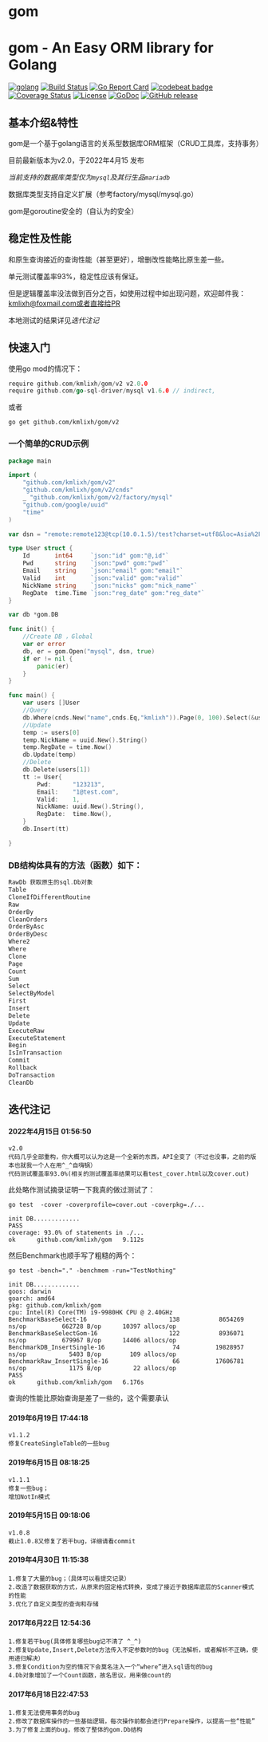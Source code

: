 # gom

gom - An Easy ORM library for Golang
================

[![golang](https://img.shields.io/badge/Language-Go-green.svg?style=flat)](https://golang.org)
[![Build Status](https://travis-ci.org/zouyx/agollo.svg?branch=master)](https://travis-ci.org/zouyx/agollo)
[![Go Report Card](https://goreportcard.com/badge/github.com/zouyx/agollo)](https://goreportcard.com/report/github.com/zouyx/agollo)
[![codebeat badge](https://codebeat.co/badges/bc2009d6-84f1-4f11-803e-fc571a12a1c0)](https://codebeat.co/projects/github-com-zouyx-agollo-master)
[![Coverage Status](https://coveralls.io/repos/github/zouyx/agollo/badge.svg?branch=master)](https://coveralls.io/github/zouyx/agollo?branch=master)
[![License](https://img.shields.io/badge/License-Apache%202.0-blue.svg)](https://opensource.org/licenses/Apache-2.0)
[![GoDoc](http://godoc.org/github.com/zouyx/agollo?status.svg)](http://godoc.org/github.com/zouyx/agollo)
[![GitHub release](https://img.shields.io/github/release/zouyx/agollo.svg)](https://github.com/zouyx/agollo/releases)
## 基本介绍&特性
gom是一个基于golang语言的关系型数据库ORM框架（CRUD工具库，支持事务）

目前最新版本为v2.0，于2022年4月15 发布

**当前支持的数据库类型仅为*`mysql`*及其衍生品*`mariadb`*

数据库类型支持自定义扩展（参考factory/mysql/mysql.go）

gom是goroutine安全的（自认为的安全）



## 稳定性及性能

和原生查询接近的查询性能（甚至更好），增删改性能略比原生差一些。 

单元测试覆盖率93%，稳定性应该有保证。

但是逻辑覆盖率没法做到百分之百，如使用过程中如出现问题，欢迎邮件我：kmlixh@foxmail.com或者直接给PR

本地测试的结果详见*迭代注记*

## 快速入门

使用go mod的情况下：
```go
require github.com/kmlixh/gom/v2 v2.0.0
require github.com/go-sql-driver/mysql v1.6.0 // indirect,
```
或者
```shell
go get github.com/kmlixh/gom/v2
```
### 一个简单的CRUD示例

```go
package main

import (
	"github.com/kmlixh/gom/v2"
	"github.com/kmlixh/gom/v2/cnds"
	_ "github.com/kmlixh/gom/v2/factory/mysql"
	"github.com/google/uuid"
	"time"
)

var dsn = "remote:remote123@tcp(10.0.1.5)/test?charset=utf8&loc=Asia%2FShanghai&parseTime=true"

type User struct {
	Id       int64     `json:"id" gom:"@,id"`
	Pwd      string    `json:"pwd" gom:"pwd"`
	Email    string    `json:"email" gom:"email"`
	Valid    int       `json:"valid" gom:"valid"`
	NickName string    `json:"nicks" gom:"nick_name"`
	RegDate  time.Time `json:"reg_date" gom:"reg_date"`
}

var db *gom.DB

func init() {
	//Create DB ，Global
	var er error
	db, er = gom.Open("mysql", dsn, true)
	if er != nil {
		panic(er)
	}
}

func main() {
	var users []User
	//Query
	db.Where(cnds.New("name",cnds.Eq,"kmlixh")).Page(0, 100).Select(&users)
	//Update
	temp := users[0]
	temp.NickName = uuid.New().String()
	temp.RegDate = time.Now()
	db.Update(temp)
	//Delete
	db.Delete(users[1])
	tt := User{
		Pwd:      "123213",
		Email:    "1@test.com",
		Valid:    1,
		NickName: uuid.New().String(),
		RegDate:  time.Now(),
	}
	db.Insert(tt)

}


```

### DB结构体具有的方法（函数）如下：

```go
RawDb 获取原生的sql.Db对象
Table
CloneIfDifferentRoutine
Raw
OrderBy
CleanOrders
OrderByAsc
OrderByDesc
Where2
Where
Clone
Page
Count
Sum
Select
SelectByModel
First
Insert
Delete
Update
ExecuteRaw
ExecuteStatement
Begin
IsInTransaction
Commit
Rollback
DoTransaction
CleanDb
```

## 迭代注记
#### 2022年4月15日 01:56:50
    v2.0
    代码几乎全部重构，你大概可以认为这是一个全新的东西，API全变了（不过也没事，之前的版本也就我一个人在用^_^自嗨锅）
    代码测试覆盖率93.0%(相关的测试覆盖率结果可以看test_cover.html以及cover.out)

此处略作测试摘录证明一下我真的做过测试了：
```shell
go test  -cover -coverprofile=cover.out -coverpkg=./...

init DB.............
PASS
coverage: 93.0% of statements in ./...
ok      github.com/kmlixh/gom   9.112s

```
然后Benchmark也顺手写了粗糙的两个：
```shell
go test -bench="." -benchmem -run="TestNothing" 
       
init DB.............
goos: darwin
goarch: amd64
pkg: github.com/kmlixh/gom
cpu: Intel(R) Core(TM) i9-9980HK CPU @ 2.40GHz
BenchmarkBaseSelect-16                       138           8654269 ns/op          662728 B/op      10397 allocs/op
BenchmarkBaseSelectGom-16                    122           8936071 ns/op          679967 B/op      14406 allocs/op
BenchmarkDB_InsertSingle-16                   74          19828957 ns/op            5403 B/op        109 allocs/op
BenchmarkRaw_InsertSingle-16                  66          17606781 ns/op            1175 B/op         22 allocs/op
PASS
ok      github.com/kmlixh/gom   6.176s

```
查询的性能比原始查询是差了一些的，这个需要承认
#### 2019年6月19日 17:44:18
    v1.1.2
    修复CreateSingleTable的一些bug
    

#### 2019年6月15日 08:18:25
    v1.1.1
    修复一些bug；
    增加NotIn模式

#### 2019年5月15日 09:18:06
    v1.0.8
    截止1.0.8又修复了若干bug，详细请看commit
    

#### 2019年4月30日 11:15:38

    1.修复了大量的bug；（具体可以看提交记录）
    2.改造了数据获取的方式，从原来的固定格式转换，变成了接近于数据库底层的Scanner模式的性能
    3.优化了自定义类型的查询和存储

#### 2017年6月22日 12:54:36

    1.修复若干bug(具体修复哪些bug记不清了 ^_^)
    2.修复Update,Insert,Delete方法传入不定参数时的bug（无法解析，或者解析不正确，使用递归解决）
    3.修复Condition为空的情况下会莫名注入一个“where”进入sql语句的bug 
    4.Db对象增加了一个Count函数，故名思议，用来做count的

#### 2017年6月18日22:47:53

    1.修复无法使用事务的bug
    2.修改了数据库操作的一些基础逻辑，每次操作前都会进行Prepare操作，以提高一些“性能”
    3.为了修复上面的bug，修改了整体的gom.Db结构
